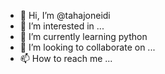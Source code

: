- 👋 Hi, I’m @tahajoneidi
- 👀 I’m interested in ...
- 🌱 I’m currently learning python
- 💞️ I’m looking to collaborate on ...
- 📫 How to reach me ...

<!---
tahajoneidi/tahajoneidi is a ✨ special ✨ repository because its `README.md` (this file) appears on your GitHub profile.
You can click the Preview link to take a look at your changes.
--->
